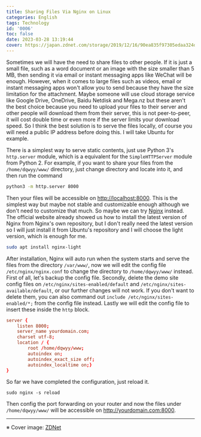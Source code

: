 ```yaml
---
title: Sharing Files Via Nginx on Linux
categories: English
tags: Technology
id: '0006'
toc: false
date: 2023-03-28 13:19:44
cover: https://japan.zdnet.com/storage/2019/12/16/90ea835f97305edaa324d8c8a9226cf8/nginx.png
---
```


Sometimes we will have the need to share files to other people. If it is just a small file, such as a word document or an image with the size smaller than 5 MB, then sending it via email or instant messaging apps like WeChat will be enough. However, when it comes to large files such as videos, email or instant messaging apps won't allow you to send because they have the size limitation for the attachment. Maybe someone will use cloud storage service like Google Drive, OneDrive, Baidu Netdisk and Mega.nz but these aren't the best choice because you need to upload your files to their server and other people will download them from their server, this is not peer-to-peer, it will cost double time or even more if the server limits your download speed. So I think the best solution is to serve the files locally, of course you will need a public IP address before doing this. I will take Ubuntu for example.
<!-- MORE -->
There is a simplest way to serve static contents, just use Python 3's `http.server` module, which is a equivalent for the `SimpleHTTPServer` module from Python 2. For example, if you want to share your files from the `/home/dqwyy/www/` directory, just change directory and locate into it, and then run the command

```bash
python3 -m http.server 8000
```

Then your files will be accessible on <http://localhost:8000>. This is the simplest way but maybe not stable and customizable enough although we don't need to customize that much. So maybe we can try [Nginx](https://nginx.org/en/docs/beginners_guide.html) instead. The official website already showed us how to install the latest version of Nginx from Nginx's own repository, but I don't really need the latest version so I will just install it from Ubuntu's repository and I will choose the light version, which is enough for me.

```bash
sudo apt install nginx-light
```

After installation, Nginx will auto run when the system starts and serve the files from the directory `/var/www/`, now we will edit the config file `/etc/nginx/nginx.conf` to change the directory to `/home/dqwyy/www/` instead. First of all, let's backup the config file. Secondly, delete the demo site config files on `/etc/nginx/sites-enabled/default` and `/etc/nginx/sites-available/default`, or our further changes will not work. If you don't want to delete them, you can also command out `include /etc/nginx/sites-enabled/*;` from the config file instead. Lastly we will edit the config file to insert these inside the `http` block.

```conf /etc/nginx/nginx.conf
server {
	listen 8000;
	server_name yourdomain.com;
	charset utf-8;
	location / {
		root /home/dqwyy/www;
		autoindex on;
		autoindex_exact_size off;
		autoindex_localtime on;}
}
```

So far we have completed the configuration, just reload it.
```
sudo nginx -s reload
```

Then config the port forwarding on your router and now the files under `/home/dqwyy/www/` will be accessible on <http://yourdomain.com:8000>.

----
<div class="is-size-7">

※ Cover image: [ZDNet](https://www.zdnet.com/article/russian-police-raid-nginx-moscow-office/)

</div>